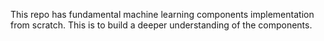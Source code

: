 This repo has fundamental machine learning components implementation from scratch. This is to build a deeper understanding of the components.